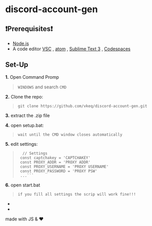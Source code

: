 # discord-account-gen

## ❗Prerequisites❗
- [Node.js](https://nodejs.org/en/download/)
- A code editor [VSC](https://code.visualstudio.com/) , [atom](https://atom.io/) , [Sublime Text 3](http://www.sublimetext.com/) , [Codespaces](https://github.com/features/codespaces)

## Set-Up

**1.** Open Command Promp
> `WINDOWS` and search `CMD`

 **2.** Clone the repo:
> ```
> git clone https://github.com/vkeq/discord-account-gen.git
> ```

**3.** extract the .zip file

**4.** open setup.bat:
> `wait until the CMD window closes automatically`

**5.** edit settings:
> ```
>   // Settings
>  const captchakey = 'CAPTCHAKEY'
>  const PROXY_ADDR = 'PROXY ADDR'
>  const PROXY_USERNAME = 'PROXY USERNAME'
>  const PROXY_PASSWORD = 'PROXY PSW'
>  ...```

**6.** open start.bat
> `if you fill all settings the scrip will work fine!!!`
-
-
made with JS & ❤
